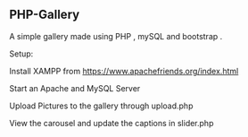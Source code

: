 ## PHP-Gallery
A simple gallery made using PHP , mySQL and bootstrap .

Setup:

  Install XAMPP from https://www.apachefriends.org/index.html
  
  Start an Apache and MySQL Server

  Upload Pictures to the gallery through upload.php

  View the carousel and update the captions in slider.php




